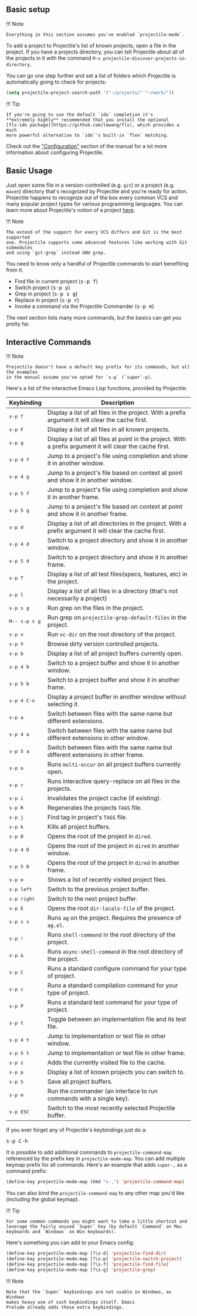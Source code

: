 ## Basic setup

!!! Note

    Everything in this section assumes you've enabled `projectile-mode`.

To add a project to Projectile's list of known projects, open a file
in the project. If you have a projects directory, you can tell
Projectile about all of the projects in it with the command `M-x
projectile-discover-projects-in-directory`.

You can go one step further and set a list of folders which Projectile
is automatically going to check for projects:

```el
(setq projectile-project-search-path '("~/projects/" "~/work/"))
```

!!! Tip

    If you're going to use the default `ido` completion it's
    **extremely highly** recommended that you install the optional
    [flx-ido package](https://github.com/lewang/flx), which provides a much
    more powerful alternative to `ido`'s built-in `flex` matching.

Check out the ["Configuration"](configuration.md) section of the manual
for a lot more information about configuring Projectile.

## Basic Usage

Just open some file in a version-controlled (e.g. `git`) or a project
(e.g. `maven`) directory that's recognized by Projectile and you're
ready for action. Projectile happens to recognize out of the box every common
VCS and many popular project types for various programming languages.
You can learn more about Projectile's notion of a project [here](projects.md).

!!! Note

    The extend of the support for every VCS differs and Git is the best supported
    one. Projectile supports some advanced features like working with Git submodules
    and using `git-grep` instead GNU grep.

You need to know only a handful of Projectile commands to start benefiting from it.

* Find file in current project (<kbd>s-p f</kbd>)
* Switch project (<kbd>s-p p</kbd>)
* Grep in project (<kbd>s-p s g</kbd>)
* Replace in project (<kbd>s-p r</kbd>)
* Invoke a command via the Projectile Commander (<kbd>s-p m</kbd>)

The next section lists many more commands, but the basics can get you pretty far.

## Interactive Commands

!!! Note

    Projectile doesn't have a default key prefix for its commands, but all the examples
    in the manual assume you've opted for `s-p` (`super`-p).

Here's a list of the interactive Emacs Lisp functions, provided by Projectile:

Keybinding         | Description
-------------------|------------------------------------------------------------
<kbd>s-p f</kbd> | Display a list of all files in the project. With a prefix argument it will clear the cache first.
<kbd>s-p F</kbd> | Display a list of all files in all known projects.
<kbd>s-p g</kbd> | Display a list of all files at point in the project. With a prefix argument it will clear the cache first.
<kbd>s-p 4 f</kbd> | Jump to a project's file using completion and show it in another window.
<kbd>s-p 4 g</kbd> | Jump to a project's file based on context at point and show it in another window.
<kbd>s-p 5 f</kbd> | Jump to a project's file using completion and show it in another frame.
<kbd>s-p 5 g</kbd> | Jump to a project's file based on context at point and show it in another frame.
<kbd>s-p d</kbd> | Display a list of all directories in the project. With a prefix argument it will clear the cache first.
<kbd>s-p 4 d</kbd> | Switch to a project directory and show it in another window.
<kbd>s-p 5 d</kbd> | Switch to a project directory and show it in another frame.
<kbd>s-p T</kbd> | Display a list of all test files(specs, features, etc) in the project.
<kbd>s-p l</kbd> | Display a list of all files in a directory (that's not necessarily a project)
<kbd>s-p s g</kbd> | Run grep on the files in the project.
<kbd>M-- s-p s g</kbd> | Run grep on `projectile-grep-default-files` in the project.
<kbd>s-p v</kbd> | Run `vc-dir` on the root directory of the project.
<kbd>s-p V</kbd> | Browse dirty version controlled projects.
<kbd>s-p b</kbd> | Display a list of all project buffers currently open.
<kbd>s-p 4 b</kbd> | Switch to a project buffer and show it in another window.
<kbd>s-p 5 b</kbd> | Switch to a project buffer and show it in another frame.
<kbd>s-p 4 C-o</kbd> | Display a project buffer in another window without selecting it.
<kbd>s-p a</kbd> | Switch between files with the same name but different extensions.
<kbd>s-p 4 a</kbd> | Switch between files with the same name but different extensions in other window.
<kbd>s-p 5 a</kbd> | Switch between files with the same name but different extensions in other frame.
<kbd>s-p o</kbd> | Runs `multi-occur` on all project buffers currently open.
<kbd>s-p r</kbd> | Runs interactive query-replace on all files in the projects.
<kbd>s-p i</kbd> | Invalidates the project cache (if existing).
<kbd>s-p R</kbd> | Regenerates the projects `TAGS` file.
<kbd>s-p j</kbd> | Find tag in project's `TAGS` file.
<kbd>s-p k</kbd> | Kills all project buffers.
<kbd>s-p D</kbd> | Opens the root of the project in `dired`.
<kbd>s-p 4 D</kbd> | Opens the root of the project in `dired` in another window.
<kbd>s-p 5 D</kbd> | Opens the root of the project in `dired` in another frame.
<kbd>s-p e</kbd> | Shows a list of recently visited project files.
<kbd>s-p left</kbd> | Switch to the previous project buffer.
<kbd>s-p right</kbd> | Switch to the next project buffer.
<kbd>s-p E</kbd> | Opens the root `dir-locals-file` of the project.
<kbd>s-p s s</kbd> | Runs `ag` on the project. Requires the presence of `ag.el`.
<kbd>s-p !</kbd> | Runs `shell-command` in the root directory of the project.
<kbd>s-p &</kbd> | Runs `async-shell-command` in the root directory of the project.
<kbd>s-p C</kbd> | Runs a standard configure command for your type of project.
<kbd>s-p c</kbd> | Runs a standard compilation command for your type of project.
<kbd>s-p P</kbd> | Runs a standard test command for your type of project.
<kbd>s-p t</kbd> | Toggle between an implementation file and its test file.
<kbd>s-p 4 t</kbd> | Jump to implementation or test file in other window.
<kbd>s-p 5 t</kbd> | Jump to implementation or test file in other frame.
<kbd>s-p z</kbd> | Adds the currently visited file to the cache.
<kbd>s-p p</kbd> | Display a list of known projects you can switch to.
<kbd>s-p S</kbd> | Save all project buffers.
<kbd>s-p m</kbd> | Run the commander (an interface to run commands with a single key).
<kbd>s-p ESC</kbd> | Switch to the most recently selected Projectile buffer.

If you ever forget any of Projectile's keybindings just do a:

<kbd>s-p C-h</kbd>

It is possible to add additional commands to
`projectile-command-map` referenced by the prefix key in
`projectile-mode-map`. You can add multiple keymap prefix for all
commands. Here's an example that adds `super-,` as a command prefix:

```el
(define-key projectile-mode-map (kbd "s-,") 'projectile-command-map)
```

You can also bind the `projectile-command-map` to any other map you'd
like (including the global keymap).

!!! Tip

    For some common commands you might want to take a little shortcut and
    leverage the fairly unused `Super` key (by default `Command` on Mac
    keyboards and `Windows` on Win keyboards).

Here's something you can
add to your Emacs config:

```el
(define-key projectile-mode-map [?\s-d] 'projectile-find-dir)
(define-key projectile-mode-map [?\s-p] 'projectile-switch-project)
(define-key projectile-mode-map [?\s-f] 'projectile-find-file)
(define-key projectile-mode-map [?\s-g] 'projectile-grep)
```

!!! Note

    Note that the `Super` keybindings are not usable in Windows, as Windows
    makes heavy use of such keybindings itself. Emacs
    Prelude already adds those extra keybindings.
